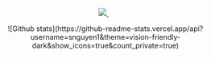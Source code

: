 <p align='center'>
  
  <a href="https://www.linkedin.com/in/sdnguyen1/">
    <img src="https://img.shields.io/badge/linkedin-%230077B5.svg?&style=for-the-badge&logo=linkedin&logoColor=white" />
  </a>&nbsp;&nbsp;  
</p>
<p align='center'>
![Github stats](https://github-readme-stats.vercel.app/api?username=snguyen1&theme=vision-friendly-dark&show_icons=true&count_private=true)
</p>

